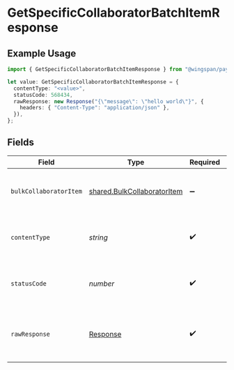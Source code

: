 # GetSpecificCollaboratorBatchItemResponse

## Example Usage

```typescript
import { GetSpecificCollaboratorBatchItemResponse } from "@wingspan/payments/sdk/models/operations";

let value: GetSpecificCollaboratorBatchItemResponse = {
  contentType: "<value>",
  statusCode: 568434,
  rawResponse: new Response("{\"message\": \"hello world\"}", {
    headers: { "Content-Type": "application/json" },
  }),
};
```

## Fields

| Field                                                                             | Type                                                                              | Required                                                                          | Description                                                                       |
| --------------------------------------------------------------------------------- | --------------------------------------------------------------------------------- | --------------------------------------------------------------------------------- | --------------------------------------------------------------------------------- |
| `bulkCollaboratorItem`                                                            | [shared.BulkCollaboratorItem](../../../sdk/models/shared/bulkcollaboratoritem.md) | :heavy_minus_sign:                                                                | An item that will be converted into a collaborator                                |
| `contentType`                                                                     | *string*                                                                          | :heavy_check_mark:                                                                | HTTP response content type for this operation                                     |
| `statusCode`                                                                      | *number*                                                                          | :heavy_check_mark:                                                                | HTTP response status code for this operation                                      |
| `rawResponse`                                                                     | [Response](https://developer.mozilla.org/en-US/docs/Web/API/Response)             | :heavy_check_mark:                                                                | Raw HTTP response; suitable for custom response parsing                           |